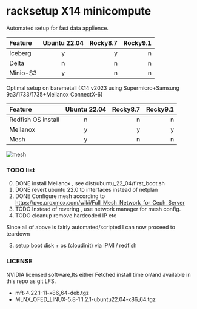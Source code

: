 # racksetup X14 minicompute
Automated setup for fast data applience.

| Feature  | Ubuntu 22.04  | Rocky8.7 | Rocky9.1 |
| :------------ |:---------------:| -----:| -----:|
| Iceberg  | y |    y |  n|
| Delta | n | n | n|
| Minio-S3 | y | n | n|

Optimal setup on baremetall (X14 v2023 using Supermicro+Samsung 9a3/1733/1735+Mellanox ConnectX-6)

| Feature  | Ubuntu 22.04  | Rocky8.7 | Rocky9.1 |
| :------------ |:---------------:| -----:| -----:|
| Redfish OS install | n | n | n|
| Mellanox  | y | y | y|
| Mesh  | y | n | n|

![mesh](https://user-images.githubusercontent.com/33436048/185506672-ce6c84ed-4419-404d-95bf-624016278cbb.svg)





### TODO list
0) DONE install Mellanox , see dist/ubuntu_22_04/first_boot.sh
1) DONE revert ubuntu 22.0 to interfaces instead of netplan
2) DONE Configure mesh according to https://pve.proxmox.com/wiki/Full_Mesh_Network_for_Ceph_Server
3) TODO Instead of revering , use network manager for mesh config.
4) TODO cleanup remove hardcoded IP etc

Since all of above is fairly automated/scripted I can now proceed to teardown

3) setup boot disk + os (cloudinit) via IPMI / redfish

### LICENSE
NVIDIA licensed software,Its either Fetched install time or/and available in this repo as git LFS.

* mft-4.22.1-11-x86_64-deb.tgz
* MLNX_OFED_LINUX-5.8-1.1.2.1-ubuntu22.04-x86_64.tgz
